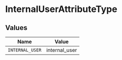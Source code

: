 # InternalUserAttributeType


## Values

| Name            | Value           |
| --------------- | --------------- |
| `INTERNAL_USER` | internal_user   |